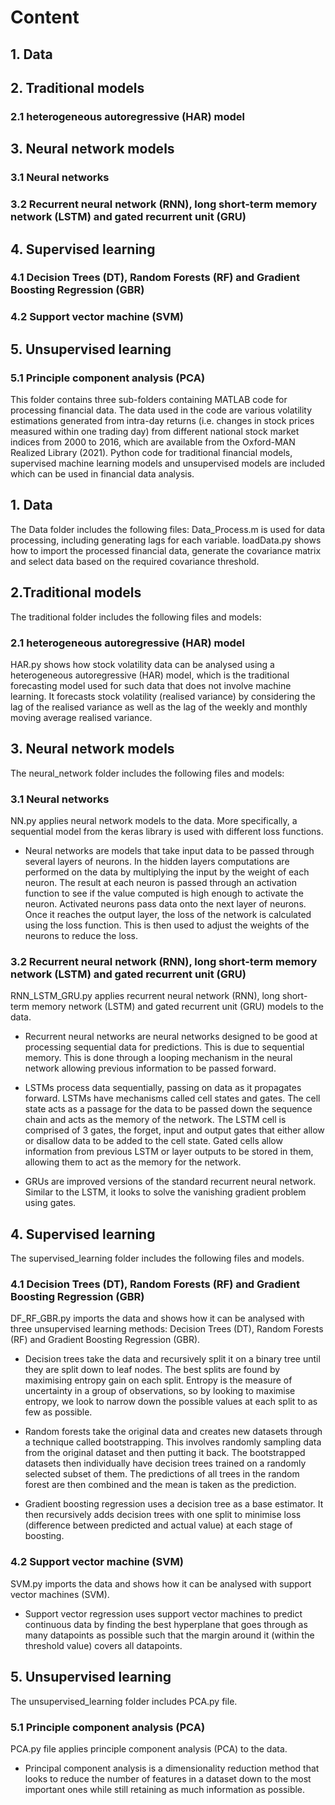 # Content #

## 1. Data ##
## 2. Traditional models ##
### 2.1 heterogeneous autoregressive (HAR) model ###
## 3. Neural network models ##
### 3.1 Neural networks ###
### 3.2 Recurrent neural network (RNN), long short-term memory network (LSTM) and gated recurrent unit (GRU) ###
## 4. Supervised learning ##
### 4.1 Decision Trees (DT), Random Forests (RF) and Gradient Boosting Regression (GBR) ###
### 4.2 Support vector machine (SVM) ###
## 5. Unsupervised learning ##
### 5.1 Principle component analysis (PCA) ###


This folder contains three sub-folders containing MATLAB code for processing financial data. The data used in the code are various volatility estimations generated from intra-day returns (i.e. changes in stock prices measured within one trading day) from different national stock market indices from 2000 to 2016, which are available from the Oxford-MAN Realized Library (2021). Python code for traditional financial models, supervised machine learning models and unsupervised models are included which can be used in financial data analysis. 

## 1. Data ##
The Data folder includes the following files:
Data_Process.m is used for data processing, including generating lags for each variable. 
	loadData.py shows how to import the processed financial data, generate the covariance matrix and select data based on the required covariance threshold. 

## 2.Traditional models ##
The traditional folder includes the following files and models:  

### 2.1 heterogeneous autoregressive (HAR) model ###
HAR.py shows how stock volatility data can be analysed using a heterogeneous autoregressive (HAR) model, which is the traditional forecasting model used for such data that does not involve machine learning. It forecasts stock volatility (realised variance) by considering the lag of the realised variance as well as the lag of the weekly and monthly moving average realised variance. 

## 3. Neural network models ##
The neural_network folder includes the following files and models:

### 3.1 Neural networks ###
NN.py applies neural network models to the data. More specifically, a sequential model from the keras library is used with different loss functions. 
* Neural networks are models that take input data to be passed through several layers of neurons. In the hidden layers computations are performed on the data by multiplying the input by the weight of each neuron. The result at each neuron is passed through an activation function to see if the value computed is high enough to activate the neuron. Activated neurons pass data onto the next layer of neurons. Once it reaches the output layer, the loss of the network is calculated using the loss function. This is then used to adjust the weights of the neurons to reduce the loss. 

### 3.2 Recurrent neural network (RNN), long short-term memory network (LSTM) and gated recurrent unit (GRU) ###
RNN_LSTM_GRU.py applies recurrent neural network (RNN), long short-term memory network (LSTM) and gated recurrent unit (GRU) models to the data. 

* Recurrent neural networks are neural networks designed to be good at processing sequential data for predictions. This is due to sequential memory. This is done through a looping mechanism in the neural network allowing previous information to be passed forward. 	

* LSTMs process data sequentially, passing on data as it propagates forward. LSTMs have mechanisms called cell states and gates. The cell state acts as a passage for the data to be passed down the sequence chain and acts as the memory of the network. The LSTM cell is comprised of 3 gates, the forget, input and output gates that either allow or disallow data to be added to the cell state. Gated cells allow information from previous LSTM or layer outputs to be stored in them, allowing them to act as the memory for the network. 

* GRUs are improved versions of the standard recurrent neural network. Similar to the LSTM, it looks to solve the vanishing gradient problem using gates.

## 4. Supervised learning ##
The supervised_learning folder includes the following files and models.

### 4.1 Decision Trees (DT), Random Forests (RF) and Gradient Boosting Regression (GBR) ###
DF_RF_GBR.py imports the data and shows how it can be analysed with three unsupervised learning methods: Decision Trees (DT), Random Forests (RF) and Gradient Boosting Regression (GBR).
	
* Decision trees take the data and recursively split it on a binary tree until they are split down to leaf nodes. The best splits are found by maximising entropy gain on each split. Entropy is the measure of uncertainty in a group of observations, so by looking to maximise entropy, we look to narrow down the possible values at each split to as few as possible. 
		
* Random forests take the original data and creates new datasets through a technique called bootstrapping. This involves randomly sampling data from the original dataset and then putting it back. The bootstrapped datasets then 	individually have decision trees trained on a randomly selected subset of them. The predictions of all trees in the random forest are then combined and the mean is taken as the prediction.

* Gradient boosting regression uses a decision tree as a base estimator. It then recursively adds decision trees with one split to minimise loss (difference between predicted and actual value) at each stage of boosting. 

### 4.2 Support vector machine (SVM) ###
SVM.py imports the data and shows how it can be analysed with support vector machines (SVM).

* Support vector regression uses support vector machines to predict continuous data by finding the best hyperplane that goes through as many datapoints as possible such that the margin around it (within the threshold value) covers all datapoints. 

## 5. Unsupervised learning ##
The unsupervised_learning folder includes PCA.py file. 

### 5.1 Principle component analysis (PCA) ###
PCA.py file applies principle component analysis (PCA) to the data. 

* Principal component analysis is a dimensionality reduction method that looks to reduce the number of features in a dataset down to the most important ones while still retaining as much information as possible.

